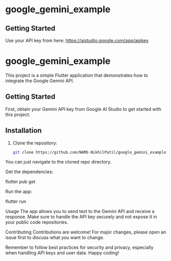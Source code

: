 # google_gemini_example



## Getting Started
Use your API key from here: https://aistudio.google.com/app/apikey
# google_gemini_example

This project is a simple Flutter application that demonstrates how to integrate the Google Gemini API.

## Getting Started

First, obtain your Gemini API key from Google AI Studio to get started with this project.

## Installation

1. Clone the repository:
   ```sh
   git clone https://github.com/NAME-NikhilPatil/google_gemini_example.git
   
You can just navigate to the cloned repo directory.

Get the dependencies:

flutter pub get

Run the app:

flutter run

Usage
The app allows you to send text to the Gemini API and receive a response. Make sure to handle the API key securely and not expose it in your public code repositories.

Contributing
Contributions are welcome! For major changes, please open an issue first to discuss what you want to change.

Remember to follow best practices for security and privacy, especially when handling API keys and user data. Happy coding!
